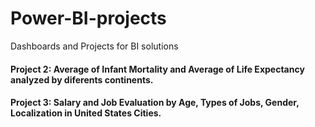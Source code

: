 # Power-BI-projects
Dashboards and Projects for BI solutions

#### Project 2: Average of Infant Mortality and Average of Life Expectancy analyzed by diferents continents.
#### Project 3: Salary and Job Evaluation by Age, Types of Jobs, Gender, Localization in United States Cities.
